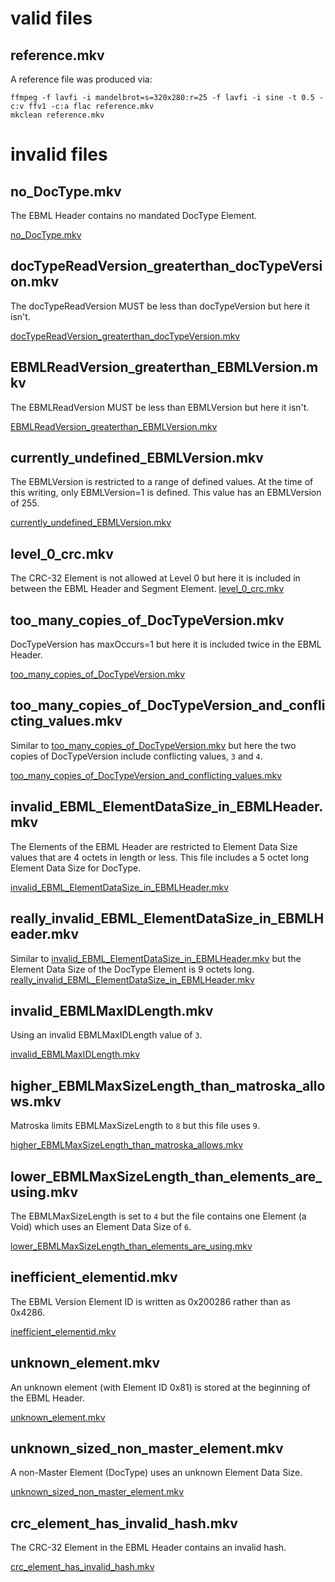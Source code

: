 # valid files

## reference.mkv

A reference file was produced via:

```
ffmpeg -f lavfi -i mandelbrot=s=320x280:r=25 -f lavfi -i sine -t 0.5 -c:v ffv1 -c:a flac reference.mkv
mkclean reference.mkv
```

# invalid files

## no_DocType.mkv

The EBML Header contains no mandated DocType Element.

[no_DocType.mkv](no_DocType.mkv)

## docTypeReadVersion_greaterthan_docTypeVersion.mkv

The docTypeReadVersion MUST be less than docTypeVersion but here it isn't.

[docTypeReadVersion_greaterthan_docTypeVersion.mkv](docTypeReadVersion_greaterthan_docTypeVersion.mkv)

## EBMLReadVersion_greaterthan_EBMLVersion.mkv

The EBMLReadVersion MUST be less than EBMLVersion but here it isn't.

[EBMLReadVersion_greaterthan_EBMLVersion.mkv](EBMLReadVersion_greaterthan_EBMLVersion.mkv)

## currently_undefined_EBMLVersion.mkv

The EBMLVersion is restricted to a range of defined values. At the time of this writing, only EBMLVersion=1 is defined. This value has an EBMLVersion of 255.

[currently_undefined_EBMLVersion.mkv](currently_undefined_EBMLVersion.mkv)


## level_0_crc.mkv

The CRC-32 Element is not allowed at Level 0 but here it is included in between the EBML Header and Segment Element.
[level_0_crc.mkv](level_0_crc.mkv)

## too_many_copies_of_DocTypeVersion.mkv

DocTypeVersion has maxOccurs=1 but here it is included twice in the EBML Header.

[too_many_copies_of_DocTypeVersion.mkv](too_many_copies_of_DocTypeVersion.mkv)

## too_many_copies_of_DocTypeVersion_and_conflicting_values.mkv

Similar to [too_many_copies_of_DocTypeVersion.mkv](too_many_copies_of_DocTypeVersion.mkv) but here the two copies of DocTypeVersion include conflicting values, `3` and `4`.

[too_many_copies_of_DocTypeVersion_and_conflicting_values.mkv](too_many_copies_of_DocTypeVersion_and_conflicting_values.mkv)

## invalid_EBML_ElementDataSize_in_EBMLHeader.mkv

The Elements of the EBML Header are restricted to Element Data Size values that are 4 octets in length or less. This file includes a 5 octet long Element Data Size for DocType.

[invalid_EBML_ElementDataSize_in_EBMLHeader.mkv](invalid_EBML_ElementDataSize_in_EBMLHeader.mkv)

## really_invalid_EBML_ElementDataSize_in_EBMLHeader.mkv

Similar to [invalid_EBML_ElementDataSize_in_EBMLHeader.mkv](invalid_EBML_ElementDataSize_in_EBMLHeader.mkv) but the Element Data Size of the DocType Element is 9 octets long.
[really_invalid_EBML_ElementDataSize_in_EBMLHeader.mkv](really_invalid_EBML_ElementDataSize_in_EBMLHeader.mkv)

## invalid_EBMLMaxIDLength.mkv

Using an invalid EBMLMaxIDLength value of `3`.

[invalid_EBMLMaxIDLength.mkv](invalid_EBMLMaxIDLength.mkv)

## higher_EBMLMaxSizeLength_than_matroska_allows.mkv

Matroska limits EBMLMaxSizeLength to `8` but this file uses `9`.

[higher_EBMLMaxSizeLength_than_matroska_allows.mkv](higher_EBMLMaxSizeLength_than_matroska_allows.mkv)

## lower_EBMLMaxSizeLength_than_elements_are_using.mkv

The EBMLMaxSizeLength is set to `4` but the file contains one Element (a Void) which uses an Element Data Size of `6`.

[lower_EBMLMaxSizeLength_than_elements_are_using.mkv](lower_EBMLMaxSizeLength_than_elements_are_using.mkv)

## inefficient_elementid.mkv

The EBML Version Element ID is written as 0x200286 rather than as 0x4286.

[inefficient_elementid.mkv](inefficient_elementid.mkv)

## unknown_element.mkv

An unknown element (with Element ID 0x81) is stored at the beginning of the EBML Header. 

[unknown_element.mkv](unknown_element.mkv)

## unknown_sized_non_master_element.mkv

A non-Master Element (DocType) uses an unknown Element Data Size.

[unknown_sized_non_master_element.mkv](unknown_sized_non_master_element.mkv)

## crc_element_has_invalid_hash.mkv

The CRC-32 Element in the EBML Header contains an invalid hash.

[crc_element_has_invalid_hash.mkv](crc_element_has_invalid_hash.mkv)

